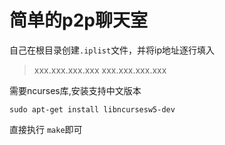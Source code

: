 # 简单的p2p聊天室
自己在根目录创建`.iplist`文件，并将ip地址逐行填入
> xxx.xxx.xxx.xxx
> xxx.xxx.xxx.xxx

需要ncurses库,安装支持中文版本

`sudo apt-get install libncursesw5-dev`

直接执行 `make`即可
